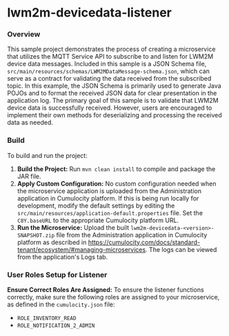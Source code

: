 # lwm2m-devicedata-listener

### Overview
This sample project demonstrates the process of creating a microservice that utilizes the MQTT Service API to subscribe 
to and listen for LWM2M device data messages. Included in this sample is a JSON Schema file, 
`src/main/resources/schemas/LWM2MDataMessage-schema.json`, which can serve as a contract for validating the data received 
from the subscribed topic. In this example, the JSON Schema is primarily used to generate Java POJOs and to format the 
received JSON data for clear presentation in the application log. The primary goal of this sample is to validate that LWM2M 
device data is successfully received. However, users are encouraged to implement their own methods for deserializing and 
processing the received data as needed.

### Build
To build and run the project:
1. **Build the Project:** Run `mvn clean install` to compile and package the JAR file.
2. **Apply Custom Configuration:** No custom configuration needed when the microservice application is uploaded from the Administration application in Cumulocity platform.
If this is being run locally for development, modify the default settings by editing the `src/main/resources/application-default.properties` file. Set the `C8Y.baseURL` to the appropriate Cumulocity platform URL.
3. **Run the Microservice:** Upload the built `lwm2m-devicedata-<version>-SNAPSHOT.zip` file from the Administration application in Cumulocity platform as described in https://cumulocity.com/docs/standard-tenant/ecosystem/#managing-microservices.
The logs can be viewed from the application's Logs tab.

### User Roles Setup for Listener
**Ensure Correct Roles Are Assigned:** To ensure the listener functions correctly, make sure the following roles are assigned to your microservice, as defined in the `cumulocity.json` file:
- `ROLE_INVENTORY_READ`
- `ROLE_NOTIFICATION_2_ADMIN`
